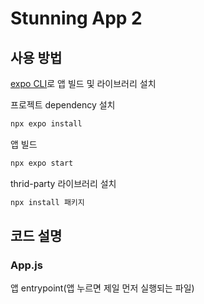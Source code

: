 # Stunning App 2

## 사용 방법

[expo CLI](https://docs.expo.dev/more/expo-cli/)로 앱 빌드 및 라이브러리 설치

프로젝트 dependency 설치

```bash
npx expo install
```

앱 빌드

```bash
npx expo start
```

thrid-party 라이브러리 설치

```bash
npx install 패키지
```

## 코드 설명

### App.js

앱 entrypoint(앱 누르면 제일 먼저 실행되는 파일)
